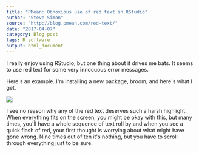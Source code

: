 ```yaml
---
title: "PMean: Obnoxious use of red text in RStudio"
author: "Steve Simon"
source: "http://blog.pmean.com/red-text/"
date: "2017-04-07"
category: Blog post
tags: R software
output: html_document
---
```


I really enjoy using RStudio, but one thing about it drives me bats. It
seems to use red text for some very innocuous error
messages.

<!---More--->

Here's an example. I'm installing a new package, broom, and here's what
I get.

![](http://www.pmean.com/images/images/17/red-text01.png)



I see no reason why any of the red text deserves such a harsh highlight.
When everything fits on the screen, you might be okay with this, but
many times, you'll have a whole sequence of text roll by and when you
see a quick flash of red, your first thought is worrying about what
might have gone wrong. Nine times out of ten it's nothing, but you have
to scroll through everything just to be sure.


